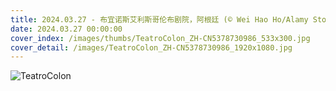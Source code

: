 ```yaml
---
title: 2024.03.27 - 布宜诺斯艾利斯哥伦布剧院，阿根廷 (© Wei Hao Ho/Alamy Stock Photo)
date: 2024.03.27 00:00:00
cover_index: /images/thumbs/TeatroColon_ZH-CN5378730986_533x300.jpg
cover_detail: /images/TeatroColon_ZH-CN5378730986_1920x1080.jpg
---
```


![TeatroColon](/images/TeatroColon_ZH-CN5378730986_1920x1080.jpg)
